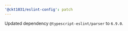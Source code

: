```yaml
---
'@ckt1031/eslint-config': patch
---
```


Updated dependency `@typescript-eslint/parser` to `6.9.0`.

